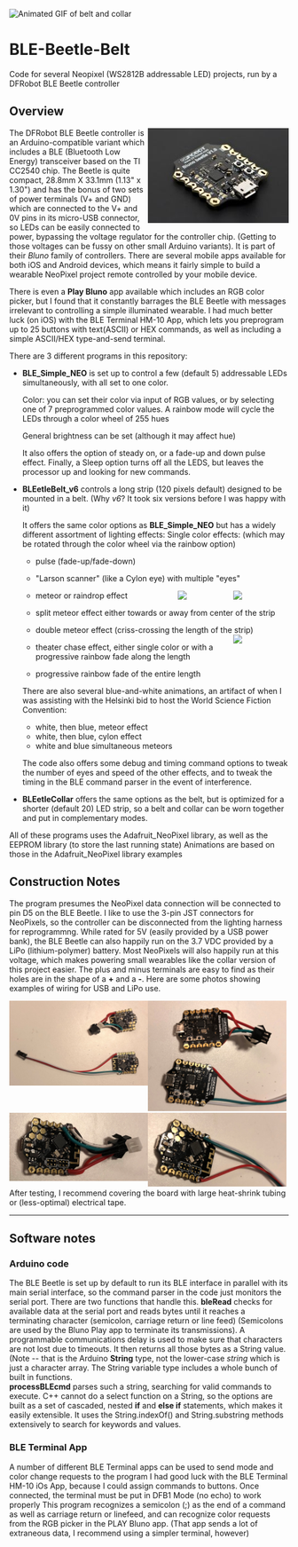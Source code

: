 ![Animated GIF of belt and collar](https://github.com/KPRoche/BLE-Beetle-Belt/blob/master/images/BLE%20Beetle%20Belt-Collar.gif?raw=true)
      
# BLE-Beetle-Belt
Code for several Neopixel (WS2812B addressable LED) projects, run by  a DFRobot BLE Beetle controller

## Overview

<img src="https://github.com/KPRoche/BLE-Beetle-Belt/blob/master/images/BLEBeetle.jpg" align=right> The DFRobot BLE Beetle controller is an Arduino-compatible variant which includes a BLE (Bluetooth Low Energy) transceiver based on the 
TI CC2540 chip.  The Beetle is quite compact, 28.8mm X 33.1mm (1.13" x 1.30") and has the bonus of two sets of power terminals 
(V+ and GND) which are connected to the V+ and 0V pins in its micro-USB connector, so LEDs can be easily connected to power, 
bypassing the voltage regulator for the controller chip. (Getting to those voltages can be fussy on other small Arduino variants).
It is part of their *Bluno* family of controllers. There are several mobile apps available for both iOS and Android devices, which means 
it fairly simple to build a wearable NeoPixel project remote controlled by your mobile device.

There is even a **Play Bluno** app available which includes an RGB color picker, but I found that it constantly barrages the BLE Beetle with
messages irrelevant to controlling a simple illuminated wearable. I had much better luck (on iOS) with the BLE Terminal HM-10 App, which 
lets you preprogram up to 25 buttons with text(ASCII) or HEX commands, as well as including a simple ASCII/HEX type-and-send terminal.

There are 3 different programs in this repository:

* **BLE_Simple_NEO** is set up to control a few (default 5) addressable LEDs simultaneously, with all set to one color. 

   Color: you can set their color via input of RGB values, or by selecting one of 7 preprogrammed color values. 
   A rainbow mode will cycle the LEDs through a color wheel of 255 hues
 
   General brightness can be set (although it may affect hue)
 
   It also offers the option of steady on, or a fade-up and down pulse effect.
   Finally, a Sleep option turns off all the LEDS, but leaves the processor up and looking for new commands.
   
* **BLEetleBelt_v6** controls a long strip (120 pixels default) designed to be mounted in a belt. (Why *v6*? It took six versions before I was happy with it)

  It offers the same color options as **BLE_Simple_NEO** but has a widely different assortment of lighting effects:
  Single color effects: (which may be rotated through the color wheel via the rainbow option)
  + pulse (fade-up/fade-down)
  + "Larson scanner" (like a Cylon eye) with multiple "eyes"
  + meteor or raindrop effect   <img src="https://github.com/KPRoche/BLE-Beetle-Belt/blob/master/images/split-in.gif" align=right width='100px' alt-text='inward split meteor animation'><img src="https://github.com/KPRoche/BLE-Beetle-Belt/blob/master/images/split-out.gif" align=right alt-text='outward split meTeor animation' width='100px'>
  + split meteor effect either towards or away from center of the strip 
  + double meteor effect (criss-crossing the length of the strip)<img src="https://github.com/KPRoche/BLE-Beetle-Belt/blob/master/images/double-meteor.gif" align=right alt-text='double meteor animation' width='100px'>
  
  
  
  + theater chase effect, either single color or with a progressive rainbow fade along the length
  + progressive rainbow fade of the entire length
  
  There are also several blue-and-white animations, an artifact of when I was assisting with the Helsinki bid to host 
  the World Science Fiction Convention:
  + white, then blue, meteor effect
  + white, then blue, cylon effect
  + white and blue simultaneous meteors
  
  The code also offers some debug and timing command options to tweak the number of eyes and speed of the other effects, 
  and to tweak the timing in the BLE command parser in the event of interference.
 
* **BLEetleCollar** offers the same options as the belt, but is optimized for a shorter (default 20) LED strip, so a belt and 
collar can be worn together and put in complementary modes.
 
All of these programs uses the Adafruit_NeoPixel library, as well as the EEPROM library (to store the last running state)
  Animations are based on those in the Adafruit_NeoPixel library examples
  
## Construction Notes  

The program presumes the NeoPixel data connection will be connected to pin D5 on the BLE Beetle. I like to use the 3-pin JST connectors
for NeoPixels, so the controller can be disconnected from the lighting harness for reprogrammng.
While rated for 5V (easily provided by a USB power bank), the BLE Beetle can also happily run on the 3.7 VDC provided by a LiPo
(lithium-polymer) battery. Most NeoPixels will also happily run at this voltage, which makes powering small wearables like the collar
version of this project easier.
The plus and minus terminals are easy to find as their holes are in the shape of a **+** and a **-**. Here are some photos 
showing examples of wiring for USB and LiPo use.

<img src="https://github.com/KPRoche/BLE-Beetle-Belt/blob/master/images/IMG_3531.jpg" width='250px' align='left' alt-text='two BLE beetles showing output wiring for NeoPixels. One (short wires) includes a connector for LiPo power connection' >
<img src="https://github.com/KPRoche/BLE-Beetle-Belt/blob/master/images/IMG_3535.jpg" width='250px' align alt-text='close-up of two BLE beetles showing output wiring for NeoPixels. One (short wires) includes a connector for LiPo power connection' >
<br>
<img src="https://github.com/KPRoche/BLE-Beetle-Belt/blob/master/images/IMG_3532.jpg" width='250px' align = 'left' alt-text='close-up of BLE Beetle wired for NeoPixels and LiPo power connection'>
<img src="https://github.com/KPRoche/BLE-Beetle-Belt/blob/master/images/IMG_3534.jpg" width='250px' alt-text='close-up of BLE Beetle wired for NeoPixels, no extra power connection'>
After testing, I recommend covering the board with large heat-shrink tubing or (less-optimal) electrical tape.
<hr>

## Software notes 
### Arduino code
The BLE Beetle is set up by default to run its BLE interface in parallel with its main serial interface, so the command parser in the code just 
monitors the serial port. There are two functions that handle this. 
**bleRead** checks for available data at the serial port and reads bytes until it reaches a terminating character (semicolon, carriage return or line feed)
(Semicolons are used by the Bluno Play app to terminate its transmissions).
A programmable communications delay is used to make sure that characters are not lost due to timeouts.
It then returns all those bytes as a String value. (Note -- that is the Arduino **String** type, not the lower-case *string* which is just a character array.
The String variable type includes a whole bunch of built in functions.  
**processBLEcmd** parses such a string, searching for valid commands to execute. 
C++ cannot do a select function on a String, so the options
are built as a set of cascaded, nested **if** and **else if** statements, which makes it easily extensible.
It uses the String.indexOf() and String.substring methods extensively to search for keywords and values.

### BLE Terminal App
A number of different BLE Terminal apps can be used to send mode and color change requests to the program
I had good luck with the BLE Terminal HM-10 iOs App, because I could assign commands to buttons.
Once connected, the terminal must be put in DFB1 Mode (no echo) to work properly
This program recognizes a semicolon (;) as the end of a command as well as carriage return or linefeed,
and can recognize color requests from the RGB picker in the PLAY Bluno app.
(That app sends a lot of extraneous data, I recommend using a simpler terminal, however)
